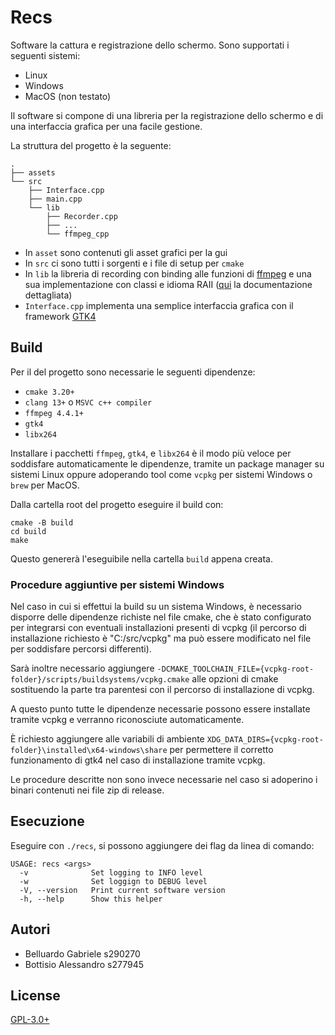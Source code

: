 # Recs

Software la cattura e registrazione dello schermo. 
Sono supportati i seguenti sistemi:

- Linux
- Windows
- MacOS (non testato)

Il software si compone di una libreria per la registrazione dello schermo
e di una interfaccia grafica per una facile gestione.

La struttura del progetto è la seguente:

```text
.
├── assets
└── src
    ├── Interface.cpp
    ├── main.cpp
    └── lib
        ├── Recorder.cpp
        ├── ...
        └── ffmpeg_cpp
```

- In `asset` sono contenuti gli asset grafici per la gui
- In `src` ci sono tutti i sorgenti e i file di setup per `cmake`
- In `lib` la libreria di recording con binding alle funzioni di [ffmpeg](https://ffmpeg.org/) e
una sua implementazione con classi e idioma RAII ([qui](src/lib/README.md) la documentazione dettagliata)
- `Interface.cpp` implementa una semplice interfaccia grafica con il framework [GTK4](https://docs.gtk.org/gtk4/getting_started.html)

## Build

Per il del progetto sono necessarie le seguenti dipendenze:

- `cmake 3.20+`
- `clang 13+` o `MSVC c++ compiler`
- `ffmpeg 4.4.1+`
- `gtk4`
- `libx264`

Installare i pacchetti `ffmpeg`, `gtk4`, e `libx264` è il modo più veloce per soddisfare automaticamente le dipendenze, tramite un package manager su sistemi Linux oppure adoperando tool come `vcpkg` per sistemi Windows o `brew` per MacOS. 

Dalla cartella root del progetto eseguire il build con:

```shell
cmake -B build
cd build
make
```

Questo genererà l'eseguibile nella cartella `build` appena creata.

### Procedure aggiuntive per sistemi Windows

Nel caso in cui si effettui la build su un sistema Windows, è necessario disporre delle dipendenze richiste nel file cmake, che è stato configurato per integrarsi
con eventuali installazioni presenti di vcpkg (il percorso di installazione richiesto è "C:/src/vcpkg" ma può essere modificato nel file per soddisfare percorsi differenti).

Sarà inoltre necessario aggiungere `-DCMAKE_TOOLCHAIN_FILE={vcpkg-root-folder}/scripts/buildsystems/vcpkg.cmake` alle opzioni di cmake sostituendo la parte tra parentesi con il percorso di installazione di vcpkg.

A questo punto tutte le dipendenze necessarie possono essere installate tramite vcpkg e verranno riconosciute automaticamente.

È richiesto aggiungere alle variabili di ambiente `XDG_DATA_DIRS={vcpkg-root-folder}\installed\x64-windows\share` per permettere il corretto funzionamento di gtk4 nel caso di installazione tramite vcpkg.

Le procedure descritte non sono invece necessarie nel caso si adoperino i binari contenuti nei file zip di release.

## Esecuzione

Eseguire con `./recs`, si possono aggiungere dei flag da linea di comando:

```shell
USAGE: recs <args>
  -v              Set logging to INFO level
  -w              Set loggign to DEBUG level
  -V, --version   Print current software version
  -h, --help      Show this helper
```

## Autori

- Belluardo Gabriele s290270 
- Bottisio Alessandro s277945

## License

[GPL-3.0+](LICENSE)

